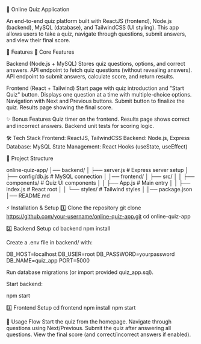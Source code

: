 📝 Online Quiz Application

An end-to-end quiz platform built with ReactJS (frontend), Node.js (backend), MySQL (database), and TailwindCSS (UI styling).
This app allows users to take a quiz, navigate through questions, submit answers, and view their final score.


🚀 Features
🔹 Core Features

Backend (Node.js + MySQL)
Stores quiz questions, options, and correct answers.
API endpoint to fetch quiz questions (without revealing answers).
API endpoint to submit answers, calculate score, and return results.

Frontend (React + Tailwind)
Start page with quiz introduction and "Start Quiz" button.
Displays one question at a time with multiple-choice options.
Navigation with Next and Previous buttons.
Submit button to finalize the quiz.
Results page showing the final score.

✨ Bonus Features
Quiz timer on the frontend.
Results page shows correct and incorrect answers.
Backend unit tests for scoring logic.

🛠️ Tech Stack
Frontend: ReactJS, TailwindCSS
Backend: Node.js, Express
Database: MySQL
State Management: React Hooks (useState, useEffect)

📂 Project Structure

online-quiz-app/
│── backend/
│   ├── server.js         # Express server setup
│   ├── config/db.js      # MySQL connection
│
│── frontend/
│   ├── src/
│   │   ├── components/   # Quiz UI components
│   │   ├── App.js        # Main entry
│   │   ├── index.js      # React root
│   │   └── styles/       # Tailwind styles
│
│── package.json
│── README.md


⚡ Installation & Setup
1️⃣ Clone the repository
git clone https://github.com/your-username/online-quiz-app.git
cd online-quiz-app

2️⃣ Backend Setup
cd backend
npm install


Create a .env file in backend/ with:

DB_HOST=localhost
DB_USER=root
DB_PASSWORD=yourpassword
DB_NAME=quiz_app
PORT=5000


Run database migrations (or import provided quiz_app.sql).

Start backend:

npm start

3️⃣ Frontend Setup
cd frontend
npm install
npm start

🎯 Usage Flow
Start the quiz from the homepage.
Navigate through questions using Next/Previous.
Submit the quiz after answering all questions.
View the final score (and correct/incorrect answers if enabled).






